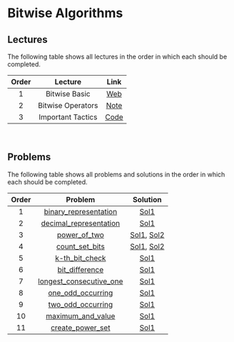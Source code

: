 # Bitwise Algorithms

## Lectures

The following table shows all lectures in the order in which each should be completed.

| Order | Lecture | Link |
|:---:|:---:|:---:|
| 1 | Bitwise Basic | [Web](lectures/bitwise_basic.md) |
| 2 | Bitwise Operators | [Note](lectures/bitwise_operators.txt) |
| 3 | Important Tactics | [Code](lectures/important_tactics.cpp) |
<br>

## Problems

The following table shows all problems and solutions in the order in which each should be completed.

| Order | Problem | Solution |
|:---:|:---:|:---:|
| 1 | [binary_representation](problems/binary_representation.pdf) | [Sol1](solutions/binary_representation.cpp) |
| 2 | [decimal_representation](problems/decimal_representation.pdf) | [Sol1](solutions/decimal_representation.cpp) |
| 3 | [power_of_two](problems/power_of_two.pdf) | [Sol1](solutions/power_of_two-sol1.cpp), [Sol2](solutions/power_of_two-sol2.cpp) |
| 4 | [count_set_bits](problems/count_set_bits.pdf) | [Sol1](solutions/count_set_bits-sol1.cpp), [Sol2](solutions/count_set_bits-sol2.cpp) |
| 5 | [k-th_bit_check](problems/k-th_bit_check.pdf) | [Sol1](solutions/k-th_bit_check.cpp) |
| 6 | [bit_difference](problems/bit_difference.pdf) | [Sol1](solutions/bit_difference.cpp) |
| 7 | [longest_consecutive_one](problems/longest_consecutive_one.pdf) | [Sol1](solutions/longest_consecutive_one.cpp) |
| 8 | [one_odd_occurring](problems/one_odd_occurring.pdf) | [Sol1](solutions/one_odd_occurring.cpp) |
| 9 | [two_odd_occurring](problems/two_odd_occurring.pdf) | [Sol1](solutions/two_odd_occurring.cpp) |
| 10 | [maximum_and_value](problems/maximum_and_value.pdf) | [Sol1](solutions/maximum_and_value.cpp) |
| 11 | [create_power_set](problems/create_power_set.pdf) | [Sol1](solutions/create_power_set.cpp) |
